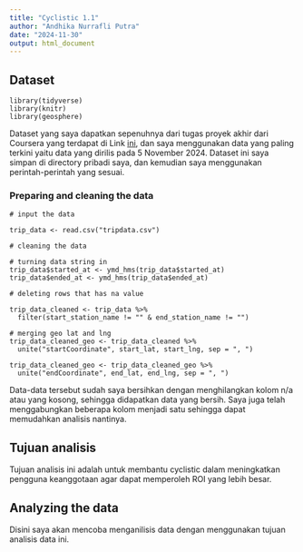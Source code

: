 ```yaml
---
title: "Cyclistic 1.1"
author: "Andhika Nurrafli Putra"
date: "2024-11-30"
output: html_document
---
```


## Dataset
```{r}
library(tidyverse)
library(knitr)
library(geosphere)
```
Dataset yang saya dapatkan sepenuhnya dari tugas proyek akhir dari Coursera yang terdapat di Link [ini](https://divvy-tripdata.s3.amazonaws.com/index.html), dan saya menggunakan data yang paling terkini yaitu data yang dirilis pada 5 November 2024. Dataset ini saya simpan di directory pribadi saya, dan kemudian saya menggunakan perintah-perintah yang sesuai.

### Preparing and cleaning the data
```{r}
# input the data

trip_data <- read.csv("tripdata.csv")

# cleaning the data

# turning data string in
trip_data$started_at <- ymd_hms(trip_data$started_at)
trip_data$ended_at <- ymd_hms(trip_data$ended_at)

# deleting rows that has na value

trip_data_cleaned <- trip_data %>%
  filter(start_station_name != "" & end_station_name != "")

# merging geo lat and lng
trip_data_cleaned_geo <- trip_data_cleaned %>% 
  unite("startCoordinate", start_lat, start_lng, sep = ", ")

trip_data_cleaned_geo <- trip_data_cleaned_geo %>% 
  unite("endCoordinate", end_lat, end_lng, sep = ", ")
```

Data-data tersebut sudah saya bersihkan dengan menghilangkan kolom n/a atau yang kosong, sehingga didapatkan data yang bersih. Saya juga telah menggabungkan beberapa kolom menjadi satu sehingga dapat memudahkan analisis nantinya.

## Tujuan analisis
Tujuan analisis ini adalah untuk membantu cyclistic dalam meningkatkan pengguna 
keanggotaan agar dapat memperoleh ROI yang lebih besar.


## Analyzing the data

Disini saya akan mencoba menganilisis data dengan menggunakan tujuan analisis data ini.

